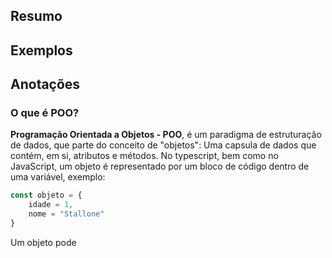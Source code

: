 ## Resumo

## Exemplos

## Anotações
### O que é POO?
**Programação Orientada a Objetos - POO**, é um paradigma de estruturação de dados, que parte do conceito de "objetos": Uma capsula de dados que contém, em si, atributos e métodos.
No typescript, bem como no JavaScript, um objeto é representado por um bloco de código dentro de uma variável, exemplo:
 ```ts
 const objeto = {
	 idade = 1,
	 nome = "Stallone"
 }
 ```
Um objeto pode
 